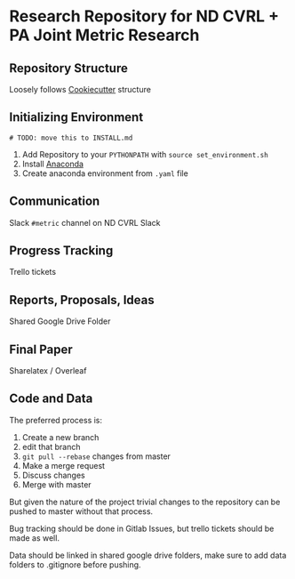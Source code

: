 # Research Repository for ND CVRL + PA Joint Metric Research

## Repository Structure

Loosely follows [Cookiecutter](https://drivendata.github.io/cookiecutter-data-science/) structure

## Initializing Environment

`# TODO: move this to INSTALL.md`
1.  Add Repository to your `PYTHONPATH` with `source set_environment.sh`
2.  Install [Anaconda](https://www.anaconda.com/distribution/)
2.  Create anaconda environment from `.yaml` file

## Communication

Slack `#metric` channel on ND CVRL Slack

## Progress Tracking

Trello tickets

## Reports, Proposals, Ideas

Shared Google Drive Folder

## Final Paper

Sharelatex / Overleaf

## Code and Data

The preferred process is:
1. Create a new branch
2. edit that branch
3. `git pull --rebase` changes from master
4. Make a merge request
5. Discuss changes
6. Merge with master

But given the nature of the project trivial changes to the repository can be pushed to master without that process.

Bug tracking should be done in Gitlab Issues, but trello tickets should be made as well.

Data should be linked in shared google drive folders, make sure to add data folders to .gitignore before pushing.